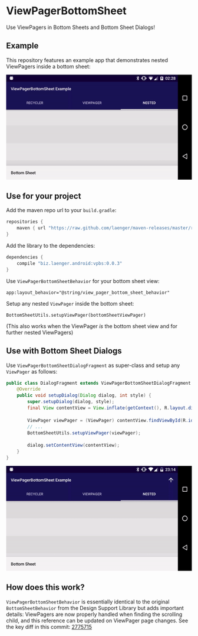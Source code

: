 # ViewPagerBottomSheet

Use ViewPagers in Bottom Sheets and Bottom Sheet Dialogs!

## Example

This repository features an example app that demonstrates nested ViewPagers inside a bottom sheet:

![Example App](assets/viewpager.gif)

## Use for your project

Add the maven repo url to your `build.gradle`:

```groovy
repositories {
    maven { url "https://raw.github.com/laenger/maven-releases/master/releases" }
}
```

Add the library to the dependencies:

```groovy
dependencies {
    compile "biz.laenger.android:vpbs:0.0.3"
}
```

Use `ViewPagerBottomSheetBehavior` for your bottom sheet view:
```
app:layout_behavior="@string/view_pager_bottom_sheet_behavior"
```

Setup any nested `ViewPager` inside the bottom sheet:
```
BottomSheetUtils.setupViewPager(bottomSheetViewPager)
```
(This also works when the ViewPager _is_ the bottom sheet view and for further nested ViewPagers)

## Use with Bottom Sheet Dialogs

Use `ViewPagerBottomSheetDialogFragment` as super-class and setup any `ViewPager` as follows:

```java
public class DialogFragment extends ViewPagerBottomSheetDialogFragment {
    @Override
    public void setupDialog(Dialog dialog, int style) {
        super.setupDialog(dialog, style);
        final View contentView = View.inflate(getContext(), R.layout.dialog_bottom_sheet, null);

        ViewPager viewPager = (ViewPager) contentView.findViewById(R.id.viewpager);
        // ...
        BottomSheetUtils.setupViewPager(viewPager);

        dialog.setContentView(contentView);
    }
}
```

![Example App](assets/dialog.gif)

## How does this work?

`ViewPagerBottomSheetBehavior` is essentially identical to the original `BottomSheetBehavior` from the Design Support Library but adds important details: ViewPagers are now properly handled when finding the scrolling child, and this reference can be updated on ViewPager page changes. See the key diff in this commit: [2775715](https://github.com/laenger/ViewPagerBottomSheet/commit/277571585500b8c1ed4ed444a5bd250b981c47fc)
